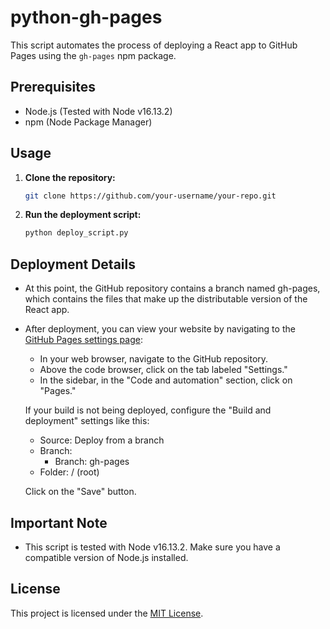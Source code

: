 # python-gh-pages

This script automates the process of deploying a React app to GitHub Pages using the `gh-pages` npm package.

## Prerequisites

- Node.js (Tested with Node v16.13.2)
- npm (Node Package Manager)

## Usage

1. **Clone the repository:**

    ```bash
    git clone https://github.com/your-username/your-repo.git
    ```

2. **Run the deployment script:**

    ```bash
    python deploy_script.py
    ```

## Deployment Details

- At this point, the GitHub repository contains a branch named gh-pages, which contains the files that make up the distributable version of the React app.

- After deployment, you can view your website by navigating to the [GitHub Pages settings page](https://github.com/your-username/your-repo/settings/pages):

    - In your web browser, navigate to the GitHub repository.
    - Above the code browser, click on the tab labeled "Settings."
    - In the sidebar, in the "Code and automation" section, click on "Pages."

    If your build is not being deployed, configure the "Build and deployment" settings like this:

    - Source: Deploy from a branch
    - Branch:
        - Branch: gh-pages
    - Folder: / (root)

    Click on the "Save" button.

## Important Note

- This script is tested with Node v16.13.2. Make sure you have a compatible version of Node.js installed.

## License

This project is licensed under the [MIT License](LICENSE).
